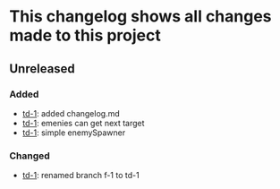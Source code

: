 # This changelog shows all changes made to this project

## Unreleased
### Added
- [td-1]: added changelog.md
- [td-1]: emenies can get next target
- [td-1]: simple enemySpawner

### Changed
- [td-1]: renamed branch f-1 to td-1

[td-1]: https://github.com/Gragog/Tower-Defense/tree/td-1